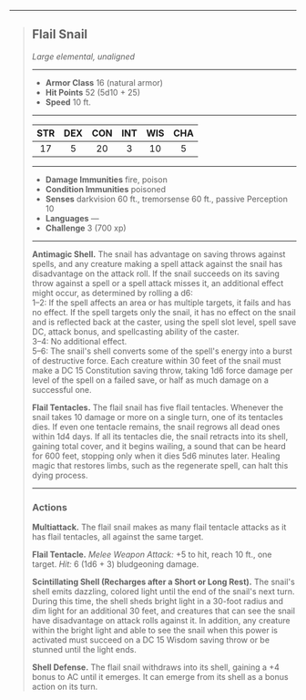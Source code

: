 ***
> ## Flail Snail
> *Large elemental, unaligned*
> 
> ***
> 
> - **Armor Class** 16 (natural armor)
> - **Hit Points** 52 (5d10 + 25)
> - **Speed** 10 ft.
> 
> ***
> 
> |STR|DEX|CON|INT|WIS|CHA|
> |:---:|:---:|:---:|:---:|:---:|:---:|
> |17|5|20|3|10|5|
> 
> ***
> 
> - **Damage Immunities** fire, poison
> - **Condition Immunities** poisoned
> - **Senses** darkvision 60 ft., tremorsense 60 ft., passive Perception 10
> - **Languages** —
> - **Challenge** 3 (700 xp)
> 
> ***
> 
> **Antimagic Shell.** The snail has advantage on saving throws against spells, and any creature making a spell attack against the snail has disadvantage on the attack roll. If the snail succeeds on its saving throw against a spell or a spell attack misses it, an additional effect might occur, as determined by rolling a d6:  
> 1–2: If the spell affects an area or has multiple targets, it fails and has no effect. If the spell targets only the snail, it has no effect on the snail and is reflected back at the caster, using the spell slot level, spell save DC, attack bonus, and spellcasting ability of the caster.  
> 3–4: No additional effect.  
> 5–6: The snail's shell converts some of the spell's energy into a burst of destructive force. Each creature within 30 feet of the snail must make a DC 15 Constitution saving throw, taking 1d6 force damage per level of the spell on a failed save, or half as much damage on a successful one.
> 
> **Flail Tentacles.** The flail snail has five flail tentacles. Whenever the snail takes 10 damage or more on a single turn, one of its tentacles dies. If even one tentacle remains, the snail regrows all dead ones within 1d4 days. If all its tentacles die, the snail retracts into its shell, gaining total cover, and it begins wailing, a sound that can be heard for 600 feet, stopping only when it dies 5d6 minutes later. Healing magic that restores limbs, such as the regenerate spell, can halt this dying process.
> 
> ***
> 
> ### Actions
> **Multiattack.** The flail snail makes as many flail tentacle attacks as it has flail tentacles, all against the same target.
> 
> **Flail Tentacle.** *Melee Weapon Attack:* +5 to hit, reach 10 ft., one target. *Hit:* 6 (1d6 + 3) bludgeoning damage.
> 
> **Scintillating Shell (Recharges after a Short or Long Rest).** The snail's shell emits dazzling, colored light until the end of the snail's next turn. During this time, the shell sheds bright light in a 30-foot radius and dim light for an additional 30 feet, and creatures that can see the snail have disadvantage on attack rolls against it. In addition, any creature within the bright light and able to see the snail when this power is activated must succeed on a DC 15 Wisdom saving throw or be stunned until the light ends.
> 
> **Shell Defense.** The flail snail withdraws into its shell, gaining a +4 bonus to AC until it emerges. It can emerge from its shell as a bonus action on its turn.
